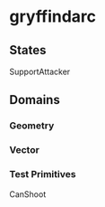 # gryffindarc

## States

SupportAttacker

## Domains

### Geometry

### Vector

### Test Primitives

CanShoot
